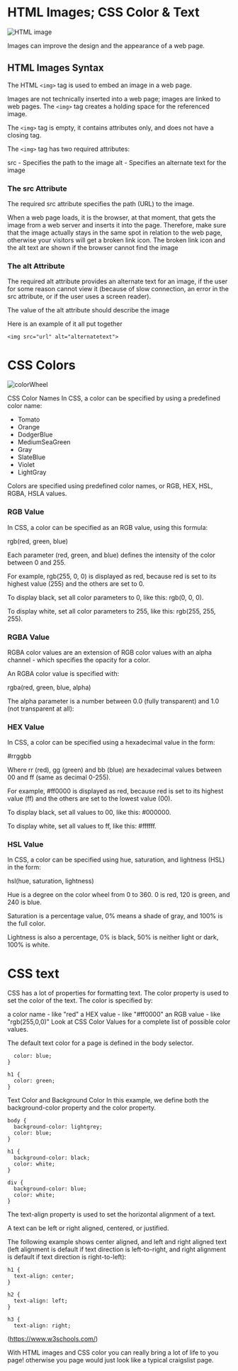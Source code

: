 # HTML Images; CSS Color & Text

![HTML image](https://jadubabatech.files.wordpress.com/2019/10/000-basic-html-codes.jpg)

<p> Images can improve the design and the appearance of a web page.</p>

## HTML Images Syntax
The HTML ```<img>``` tag is used to embed an image in a web page.

Images are not technically inserted into a web page; images are linked to web pages. The ```<img>``` tag creates a holding space for the referenced image.

The ```<img>``` tag is empty, it contains attributes only, and does not have a closing tag.

The ```<img>``` tag has two required attributes:

src - Specifies the path to the image
alt - Specifies an alternate text for the image

### The src Attribute
The required src attribute specifies the path (URL) to the image.

 <p>When a web page loads, it is the browser, at that moment, that gets the image from a web server and inserts it into the page. Therefore, make sure that the image actually stays in the same spot in relation to the web page, otherwise your visitors will get a broken link icon. The broken link icon and the alt text are shown if the browser cannot find the image</p>

 ### The alt Attribute
<p>The required alt attribute provides an alternate text for an image, if the user for some reason cannot view it (because of slow connection, an error in the src attribute, or if the user uses a screen reader).

The value of the alt attribute should describe the image</p>

Here is an example of it all put together 

```
<img src="url" alt="alternatetext">
```
 

# CSS Colors

![colorWheel](https://chelsey-wiley.github.io/css-reference-guide/CSScolors.png)

CSS Color Names
In CSS, a color can be specified by using a predefined color name:

- Tomato
- Orange
- DodgerBlue
- MediumSeaGreen
- Gray
- SlateBlue
- Violet
- LightGray

Colors are specified using predefined color names, or RGB, HEX, HSL, RGBA, HSLA values.

### RGB Value
In CSS, a color can be specified as an RGB value, using this formula:

rgb(red, green, blue)

Each parameter (red, green, and blue) defines the intensity of the color between 0 and 255.

For example, rgb(255, 0, 0) is displayed as red, because red is set to its highest value (255) and the others are set to 0.

To display black, set all color parameters to 0, like this: rgb(0, 0, 0).

To display white, set all color parameters to 255, like this: rgb(255, 255, 255).

### RGBA Value
RGBA color values are an extension of RGB color values with an alpha channel - which specifies the opacity for a color.

An RGBA color value is specified with:

rgba(red, green, blue, alpha)

The alpha parameter is a number between 0.0 (fully transparent) and 1.0 (not transparent at all):


### HEX Value
In CSS, a color can be specified using a hexadecimal value in the form:

#rrggbb

Where rr (red), gg (green) and bb (blue) are hexadecimal values between 00 and ff (same as decimal 0-255).

For example, #ff0000 is displayed as red, because red is set to its highest value (ff) and the others are set to the lowest value (00).

To display black, set all values to 00, like this: #000000.

To display white, set all values to ff, like this: #ffffff.  


### HSL Value
In CSS, a color can be specified using hue, saturation, and lightness (HSL) in the form:

hsl(hue, saturation, lightness)

Hue is a degree on the color wheel from 0 to 360. 0 is red, 120 is green, and 240 is blue.

Saturation is a percentage value, 0% means a shade of gray, and 100% is the full color.

Lightness is also a percentage, 0% is black, 50% is neither light or dark, 100% is white. 

# CSS text

CSS has a lot of properties for formatting text. The color property is used to set the color of the text. The color is specified by:

a color name - like "red"
a HEX value - like "#ff0000"
an RGB value - like "rgb(255,0,0)"
Look at CSS Color Values for a complete list of possible color values.

The default text color for a page is defined in the body selector.

```body {
  color: blue;
}

h1 {
  color: green;
}
```
Text Color and Background Color
In this example, we define both the background-color property and the color property.

```
body {
  background-color: lightgrey;
  color: blue;
}

h1 {
  background-color: black;
  color: white;
}

div {
  background-color: blue;
  color: white;
}
```

The text-align property is used to set the horizontal alignment of a text.

A text can be left or right aligned, centered, or justified.

The following example shows center aligned, and left and right aligned text (left alignment is default if text direction is left-to-right, and right alignment is default if text direction is right-to-left):

```
h1 {
  text-align: center;
}

h2 {
  text-align: left;
}

h3 {
  text-align: right;
```

(https://www.w3schools.com/)

<p>With HTML images and CSS color you can really bring a lot of life to you page!
otherwise you page would just look like a typical craigslist page. 




